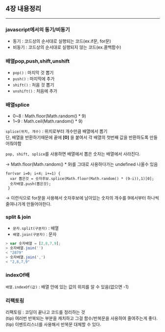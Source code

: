 ## 4장 내용정리
___
### javascript에서의 동기/비동기
- 동기 : 코드상의 순서대로 실행되는 코드(ex.if문, for문)
- 비동기 : 코드상의 순서대로 실행되지 않는 코드(ex.콜백함수)

### 배열pop,push,shift,unshift
- `pop()` : 마지막 것 뽑기
- `push()` : 마지막에 추가
- `shift()` : 처음 것 뽑기
- `unshift()` : 처음에 추가

### 배열splice
- 0~8 : Math.floor(Math.random() * 9)
- 1~9 : Math.ceil(Math.random() * 9)

`splice(위치, 개수)` : 위치로부터 개수만큼 배열에서 뽑기<br>
단, 배열을 반환하기때문에 끝에 **[0]** 을 붙여서 각 배열의 첫번째 값을 반환하도록 만들어줘야함

`pop, shift, splice`를 사용하면 배열에서 뽑은 숫자는 배열에서 사라진다.

→ Math.floor(Math.random() * 9)를 그대로 사용하다가는 undefined 나올수 있음
```
for(var i=0; i<4; i+=1) {
  var 뽑은것 = 숫자후보.splice(Math.floor(Math.random() * (9-i)),1)[0];
  숫자배열.push(뽑은것);
 }
 ```
 → 이런식으로 for문을 사용해서 숫자후보에 남아있는 숫자의 개수를 9에서부터 하나씩 줄여나가게 만들어야한다.

### split & join
- `문자.split(구분자)` : 배열
- `배열.join(구분자)` : 문자
```javascript
> var 숫자배열 = [2,8,7,9];
> 숫자배열.join('')
< "2879"
> 숫자배열.join(',')
< "2,8,7,9"
```

### indexOf배
`배열.indexOf(값)` : 배열 안에 있는 값의 위치를 알 수 있음(없으면 -1)

### 리팩토링
리팩토링 : 코딩이 끝나고 코드를 정리하는 것<br>
(tip) 여러번 반복되는 부분을 캐치하고 그걸 함수/반복문을 사용하여 줄여주는게 좋다.<br>
(tip) 이벤트리스너를 사용해서 반복문 대체할 수 있다.
